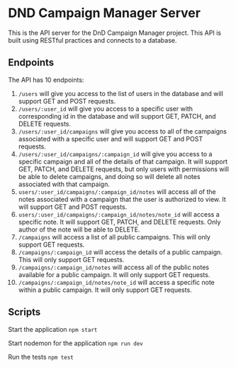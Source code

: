 # DND Campaign Manager Server

This is the API server for the DnD Campaign Manager project. This API is built using RESTful practices and connects to a database.  

## Endpoints

The API has 10 endpoints:

1. `/users`  will give you access to the list of users in the database and will support GET and POST requests. 
2. `/users/:user_id` will give you access to a specific user with corresponding id in the database and will support GET, PATCH, and DELETE requests.
3. `/users/:user_id/campaigns` will give you access to all of the campaigns associated with a specific user and will support GET and POST requests.
4. `/users/:user_id/campaigns/:campaign_id` will give you access to a specific campaign and all of the details of that campaign. It will support GET, PATCH, and DELETE requests, but only users with permissions will be able to delete campaigns, and doing so will delete all notes associated with that campaign. 
5. `users/:user_id/campaigns/:campaign_id/notes` will access all of the notes associated with a campaign that the user is authorized to view. It will support GET and POST requests. 
6. `users/:user_id/campaigns/:campaign_id/notes/note_id` will access a specific note. It will support GET, PATCH, and DELETE requests. Only author of the note will be able to DELETE. 
7. `/campaigns` will access a list of all public campaigns. This will only support GET requests. 
8. `/campaigns/:campaign_id` will access the details of a public campaign. This will only support GET requests. 
9. `/campaigns/:campaign_id/notes` will access all of the public notes available for a public campaign. It will only support GET requests.
10. `/campaigns/:campaign_id/notes/note_id` will access a specific note within a public campaign. It will only support GET requests. 

## Scripts

Start the application `npm start`

Start nodemon for the application `npm run dev`

Run the tests `npm test`

